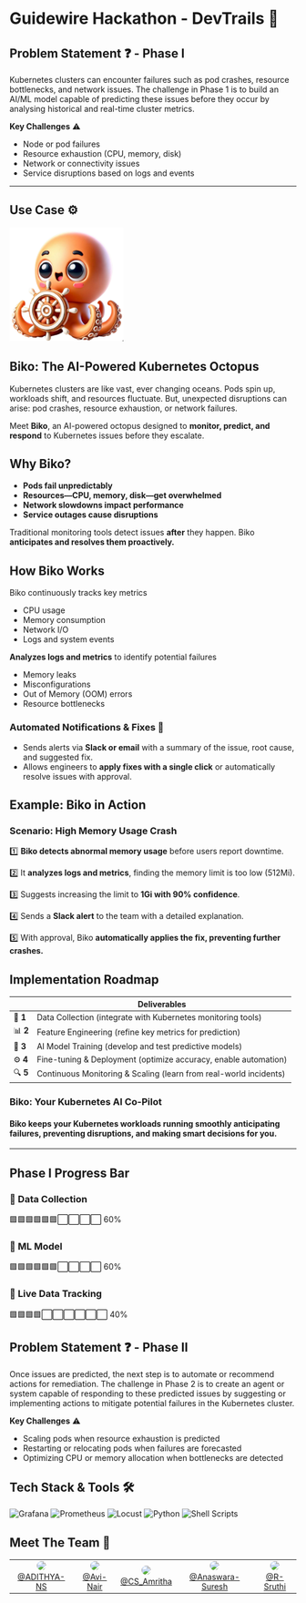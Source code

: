 # Guidewire Hackathon - DevTrails 🚀


Problem Statement ❓ - Phase I
---
Kubernetes clusters can encounter failures such as pod crashes, resource bottlenecks, and network issues. The
challenge in Phase 1 is to build an AI/ML model capable of predicting these issues before they occur by analysing
historical and real-time cluster metrics.

**Key Challenges** ⚠️
- Node or pod failures
- Resource exhaustion (CPU, memory, disk)
- Network or connectivity issues
- Service disruptions based on logs and events
  
---
## Use Case ⚙️

<img src="images/biko.png" alt="Biko" width="200">

## Biko: The AI-Powered Kubernetes Octopus
Kubernetes clusters are like vast, ever changing oceans. Pods spin up, workloads shift, and resources fluctuate. But, unexpected disruptions can arise: pod crashes, resource exhaustion, or network failures.

Meet **Biko**, an AI-powered octopus designed to **monitor, predict, and respond** to Kubernetes issues before they escalate.

## Why Biko?

-  **Pods fail unpredictably**
-  **Resources—CPU, memory, disk—get overwhelmed**
-  **Network slowdowns impact performance**
-  **Service outages cause disruptions**

Traditional monitoring tools detect issues **after** they happen. Biko **anticipates and resolves them proactively.**

## How Biko Works 
Biko continuously tracks key metrics 
- CPU usage
- Memory consumption
- Network I/O
- Logs and system events

**Analyzes logs and metrics** to identify potential failures 
- Memory leaks
- Misconfigurations
- Out of Memory (OOM) errors
- Resource bottlenecks

### Automated Notifications & Fixes  📩
- Sends alerts via **Slack or email** with a summary of the issue, root cause, and suggested fix.
- Allows engineers to **apply fixes with a single click** or automatically resolve issues with approval.


## Example: Biko in Action
### Scenario: High Memory Usage Crash
1️⃣ **Biko detects abnormal memory usage** before users report downtime.

2️⃣ It **analyzes logs and metrics**, finding the memory limit is too low (512Mi).

3️⃣ Suggests increasing the limit to **1Gi with 90% confidence**.

4️⃣ Sends a **Slack alert** to the team with a detailed explanation.

5️⃣ With approval, Biko **automatically applies the fix, preventing further crashes.**


## Implementation Roadmap
|  | Deliverables |
|-------|-------------|
| 🚀 **1** | Data Collection (integrate with Kubernetes monitoring tools) |
| 📊 **2** | Feature Engineering (refine key metrics for prediction) |
| 🧠 **3** | AI Model Training (develop and test predictive models) |
| ⚙️ **4** | Fine-tuning & Deployment (optimize accuracy, enable automation) |
| 🔍 **5** | Continuous Monitoring & Scaling (learn from real-world incidents) |

### Biko: Your Kubernetes AI Co-Pilot
#### Biko **keeps your Kubernetes workloads running smoothly anticipating failures, preventing disruptions, and making smart decisions for you.**
---
Phase I Progress Bar 
---  
### 📌 Data Collection 
🟩🟩🟩🟩🟩🟩⬜⬜⬜⬜  60%   

### 📌 ML Model 
🟩🟩🟩🟩🟩🟩⬜⬜⬜⬜  60% 

### 📌 Live Data Tracking  
🟩🟩🟩🟩⬜⬜⬜⬜⬜⬜  40% 




Problem Statement ❓ - Phase II
---
Once issues are predicted, the next step is to automate or recommend actions for remediation. The challenge in Phase
2 is to create an agent or system capable of responding to these predicted issues by suggesting or implementing actions
to mitigate potential failures in the Kubernetes cluster.

**Key Challenges** ⚠️
- Scaling pods when resource exhaustion is predicted
- Restarting or relocating pods when failures are forecasted
- Optimizing CPU or memory allocation when bottlenecks are detected


## Tech Stack & Tools 🛠️

  <p>
    <img src="https://cdn.jsdelivr.net/gh/devicons/devicon/icons/grafana/grafana-original.svg" alt="Grafana" width="60"/>
    <img src="https://cdn.jsdelivr.net/gh/devicons/devicon/icons/prometheus/prometheus-original.svg" alt="Prometheus" width="60"/>
    <img src="https://locust.io/static/img/logo.png" alt="Locust" width="170"/>
    <img src="https://cdn.jsdelivr.net/gh/devicons/devicon/icons/python/python-original.svg" alt="Python" width="60"/>
    <img src="https://upload.wikimedia.org/wikipedia/commons/4/4b/Bash_Logo_Colored.svg" alt="Shell Scripts" width="60"/>
  </p>


## Meet The Team 👥

<div align="center">
  <table>
    <tr>
      <td align="center">
        <a href="https://github.com/ADITHYA-NS">
          <img src="https://github.com/ADITHYA-NS.png" width="150" style="border-radius:10px;"><br>
          @ADITHYA-NS
        </a>
      </td>
      <td align="center">
        <a href="https://github.com/Avi-Nair">
          <img src="https://github.com/Avi-Nair.png" width="150" style="border-radius:10px;"><br>
          @Avi-Nair
        </a>
      </td>
      <td align="center">
        <a href="https://github.com/CS-Amritha">
          <img src="https://github.com/CS-Amritha.png" width="150" style="border-radius:10px;"><br>
          @CS_Amritha
        </a>
      </td>
      <td align="center">
        <a href="https://github.com/Anaswara-Suresh">
          <img src="https://github.com/Anaswara-Suresh.png" width="150" style="border-radius:10px;"><br>
          @Anaswara-Suresh
        </a>
      </td>
      <td align="center">
        <a href="https://github.com/R-Sruthi">
          <img src="https://github.com/R-Sruthi.png" width="150" style="border-radius:10px;"><br>
          @R-Sruthi
        </a>
      </td>
    </tr>
  </table>
</div>

